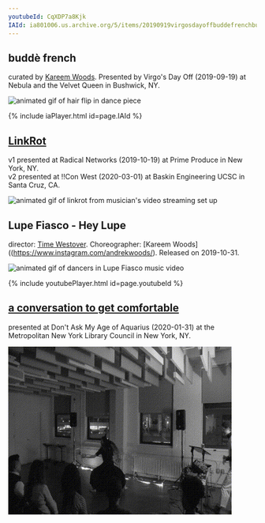 ```yaml
---
youtubeId: CqXDP7a8Kjk
IAId: ia801006.us.archive.org/5/items/20190919virgosdayoffbuddefrenchbushwickfilmedbyartifact/20190919_virgosDayOff_buddeFrench_Bushwick_filmedByArtifact.mp4
---
```


## buddè french

curated by [Kareem Woods](https://www.instagram.com/andrekwoods/). Presented by Virgo's Day Off (2019-09-19) at Nebula and the Velvet Queen in Bushwick, NY. 

<img src="{{site.baseurl}}/assets/virgosDay-slow-bw.gif" alt="animated gif of hair flip in dance piece" height="140">   

{% include iaPlayer.html id=page.IAId %}


## <a href="{{sit.baseurl}}/2020/03/14/linkrot.html">LinkRot</a>

v1 presented at Radical Networks (2019-10-19) at Prime Produce in New York, NY. <br />v2 presented at !!Con West (2020-03-01) at Baskin Engineering UCSC in Santa Cruz, CA.

<img src="{{site.baseurl}}/assets/linkrotBang-short-bw.gif" alt="animated gif of linkrot from musician's video streaming set up" height="340">


## Lupe Fiasco - Hey Lupe

director: [Time Westover](http://westovercam.com/). Choreographer: [Kareem Woods]((https://www.instagram.com/andrekwoods/). Released on 2019-10-31.

<img src="{{site.baseurl}}/assets/lupe-short-bw.gif" alt="animated gif of dancers in Lupe Fiasco music video" height="140">   

{% include youtubePlayer.html id=page.youtubeId %}


## <a href="{{sit.baseful}}/20202020/02/14/age-of-aquarius-nyc.html">a conversation to get comfortable</a>

presented at Don't Ask My Age of Aquarius (2020-01-31) at the Metropolitan New York Library Council in New York, NY. 

<img src="/assets/aqua-short-bw.gif" alt="animated gif of dancer and musician performing with audience watching" height="340" />
